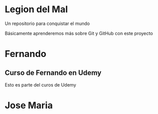 # Legion del Mal
Un repositorio para conquistar el mundo

Básicamente aprenderemos más sobre Git y GitHub con este proyecto


# Fernando


## Curso de Fernando en Udemy
Esto es parte del curos de Udemy

# Jose Maria